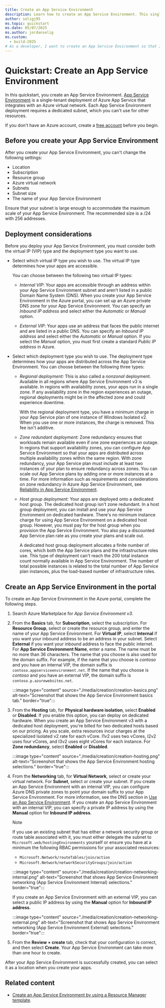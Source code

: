 ```yaml
---
title: Create an App Service Environment
description: Learn how to create an App Service Environment. This single-tenant deployment of Azure App Service integrates with an Azure virtual network and supports internal or external virtual IP types.
author: seligj95
ms.topic: quickstart
ms.date: 05/07/2025
ms.author: jordanselig
ms.custom:
  - build-2025
# As a developer, I want to create an App Service Environment so that I can integrate App Service with an Azure virtual network.
---
```


# Quickstart: Create an App Service Environment

In this quickstart, you create an App Service Environment. [App Service Environment][Intro] is a single-tenant deployment of Azure App Service that integrates with an Azure virtual network. Each App Service Environment deployment requires a dedicated subnet, which you can't use for other resources.

If you don't have an Azure account, create a [free account](https://azure.microsoft.com/free/?WT.mc_id=A261C142F) before you begin.

## Before you create your App Service Environment

After you create your App Service Environment, you can't change the following settings:

- Location
- Subscription
- Resource group
- Azure virtual network
- Subnets
- Subnet size
- The name of your App Service Environment

Ensure that your subnet is large enough to accommodate the maximum scale of your App Service Environment. The recommended size is a /24 with 256 addresses.

## Deployment considerations

Before you deploy your App Service Environment, you must consider both the virtual IP (VIP) type and the deployment type you want to use.

- Select which virtual IP type you wish to use. The virtual IP type determines how your apps are accessible.

   You can choose between the following two virtual IP types:

    - *Internal VIP*: Your apps are accessible through an address within your App Service Environment subnet and aren’t listed in a public Domain Name System (DNS). When you create your App Service Environment in the Azure portal, you can set up an Azure private DNS zone for your App Service Environment. You can specify an *Inbound IP address* and select either the *Automatic* or *Manual* option.

    - *External VIP*: Your apps use an address that faces the public internet and are listed in a public DNS. You can specify an *Inbound IP address* and select either the *Automatic* or *Manual* option. If you select the *Manual* option, you must first create a standard *Public IP address* in Azure.

- Select which deployment type you wish to use. The deployment type determines how your apps are distributed across the App Service Environment. You can choose between the following three types:
    
     - *Regional deployment:* This is also called a *nonzonal* deployment. Available in all regions where App Service Environment v3 is available. In regions with availability zones, your apps run in a single zone. If any availability zone in the region experiences an outage, regional deployments might be in the affected zone and could experience downtime.
     
         With the regional deployment type, you have a minimum charge in your App Service plan of one instance of Windows Isolated v2. When you use one or more instances, the charge is removed. This fee isn't additive.
    
     - *Zone redundant deployment:* Zone redundancy ensures that workloads remain available even if one zone experiences an outage. In regions that support availability zones, you can configure App Service Environment so that your apps are distributed across multiple availability zones within the same region. With zone redundancy, your App Service plan must include at least two instances of your plan to ensure redundancy across zones. You can scale out App Service plans by adding one or more instances at a time. For more information such as requirements and considerations on zone redundancy in Azure App Service Environment, see [Reliability in App Service Environment](../../reliability/reliability-app-service-environment.md).
   
   - *Host group deployment:* Your apps are deployed onto a dedicated host group. The dedicated host group isn't zone redundant. In a host group deployment, you can install and use your App Service Environment on dedicated hardware. There's no minimum instance charge for using App Service Environment on a dedicated host group. However, you must pay for the host group when you provision the App Service Environment. You also pay a discounted App Service plan rate as you create your plans and scale out.
   
      A dedicated host group deployment allocates a finite number of cores, which both the App Service plans and the infrastructure roles use. This type of deployment can't reach the 200 total instance count normally available in App Service Environment. The number of total possible instances is related to the total number of App Service plan instances, plus the load-based number of infrastructure roles.

## Create an App Service Environment in the portal

To create an App Service Environment in the Azure portal, complete the following steps.

1. Search Azure Marketplace for *App Service Environment v3*.

1. From the **Basics** tab, for **Subscription**, select the subscription. For **Resource Group**, select or create the resource group, and enter the name of your App Service Environment. For **Virtual IP**, select **Internal** if you want your inbound address to be an address in your subnet. Select **External** if you want your inbound address to face the public internet. For **App Service Environment Name**, enter a name. The name must be no more than 36 characters. The name that you choose is also used for the domain suffix. For example, if the name that you choose is *contoso* and you have an internal VIP, the domain suffix is `contoso.appserviceenvironment.net`. If the name that you choose is *contoso* and you have an external VIP, the domain suffix is `contoso.p.azurewebsites.net`. 

   :::image type="content" source="./media/creation/creation-basics.png" alt-text="Screenshot that shows the App Service Environment basics tab." border="true":::

1. From the **Hosting** tab, for **Physical hardware isolation**, select **Enabled** or **Disabled**. If you enable this option, you can deploy on dedicated hardware. When you create an App Service Environment v3 with a dedicated host deployment, you're billed for two dedicated hosts based on our pricing. As you scale, extra resources incur charges at the specialized Isolated v2 rate for each vCore. I1v2 uses two vCores, I2v2 uses four vCores, and I3v2 uses eight vCores for each instance. For **Zone redundancy**, select **Enabled** or **Disabled**.

   :::image type="content" source="./media/creation/creation-hosting.png" alt-text="Screenshot that shows the App Service Environment hosting selections." border="true":::
   
1. From the **Networking** tab, for **Virtual Network**, select or create your virtual network. For **Subnet**, select or create your subnet. If you create an App Service Environment with an internal VIP, you can configure Azure DNS private zones to point your domain suffix to your App Service Environment. For more information, see the DNS section in [Use an App Service Environment](/azure/app-service/environment/using#dns-configuration). If you create an App Service Environment with an internal VIP, you can specify a private IP address by using the **Manual** option for **Inbound IP address**.

   > [!NOTE]
   > If you use an existing subnet that has either a network security group or route table associated with it, you must either delegate the subnet to `Microsoft.web/hostingEnvironments` yourself or ensure you have at a minimum the following RBAC permissions for your associated resources:
   > * `Microsoft.Network/routeTables/join/action`
   > * `Microsoft.Network/networkSecurityGroups/join/action`

   :::image type="content" source="./media/creation/creation-networking-internal.png" alt-text="Screenshot that shows App Service Environment networking (App Service Environment Internal) selections." border="true":::

   If you create an App Service Environment with an external VIP, you can select a public IP address by using the **Manual** option for **Inbound IP address**.

   :::image type="content" source="./media/creation/creation-networking-external.png" alt-text="Screenshot that shows App Service Environment networking (App Service Environment External) selections." border="true":::

1. From the **Review + create** tab, check that your configuration is correct, and then select **Create**. Your App Service Environment can take more than one hour to create. 

After your App Service Environment is successfully created, you can select it as a location when you create your apps.

## Related content

- [Create an App Service Environment by using a Resource Manager template](how-to-create-from-template.md).

<!--Links-->
[Intro]: ./overview.md
[UseAppServiceEnvironment]: ./using.md

